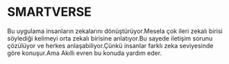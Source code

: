 # SMARTVERSE
Bu uygulama insanların zekalarını dönüştürüyor.Mesela çok ileri zekalı birisi söylediği kelimeyi orta zekalı birisine anlatıyor.Bu sayede iletişim sorunu çözülüyor ve herkes anlaşabiliyor.Çünkü insanlar farklı zeka seviyesinde göre konuşur.Ama Akıllı evren bu konuda yardım eder.

